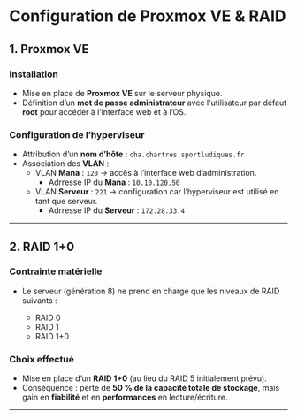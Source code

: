 # Configuration de Proxmox VE & RAID

## 1. Proxmox VE

### Installation

* Mise en place de **Proxmox VE** sur le serveur physique.
* Définition d’un **mot de passe administrateur** avec l'utilisateur par défaut **root** pour accéder à l’interface web et à l’OS.

### Configuration de l’hyperviseur

* Attribution d’un **nom d’hôte** :
  `cha.chartres.sportludiques.fr`
* Association des **VLAN** :
  - VLAN **Mana** : `120` → accès à l’interface web d’administration.
    - Adrresse IP du **Mana** : `10.10.120.50`
  - VLAN **Serveur** : `221` → configuration car l’hyperviseur est utilisé en tant que serveur.
    - Adrresse IP du **Serveur** : `172.28.33.4`
---

## 2. RAID 1+0

### Contrainte matérielle

* Le serveur (génération 8) ne prend en charge que les niveaux de RAID suivants :

  * RAID 0
  * RAID 1
  * RAID 1+0

### Choix effectué

* Mise en place d’un **RAID 1+0** (au lieu du RAID 5 initialement prévu).
* Conséquence : perte de **50 % de la capacité totale de stockage**, mais gain en **fiabilité** et en **performances** en lecture/écriture.

---
